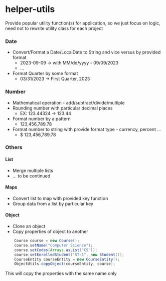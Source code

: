 # helper-utils

Provide popular utility function(s) for application, so we just focus on logic, need not to rewrite utility class for each project

### Date

* Convert/Format a Date/LocalDate to String and vice versus by provided format
  * 2023-09-09 -> with MM/dd/yyyy - 09/09/2023
  * ...
* Format Quarter by some format
  * 03/31/2023 -> First Quarter, 2023 

### Number

* Mathematical operation - add/subtract/divide/multiple
* Rounding number with particular decimal places
  * EX: 123.44324 -> 123.44 
* Format number by a pattern
  * 123,456,789.78
* Format number to string with provide format type - currency, percent ...
  * $ 123,456,789.78

### Others
#### List

* Merge multiple lists
* ... to be continued

#### Maps

* Convert list to map with provided key function
* Group data from a list by particular key

#### Object

* Clone an object
* Copy properties of object to another

```java
    Course course = new Course();
    course.setName("Computer Science");
    course.setCodes(Arrays.asList("CS"));
    course.setEnrolledStudent("ST-1", new Student());
    CourseEntity courseEntity = new CourseEntity();
    ObjectUtils.copyObject(courseEntity, course);
```
This will copy the properties with the same name only
